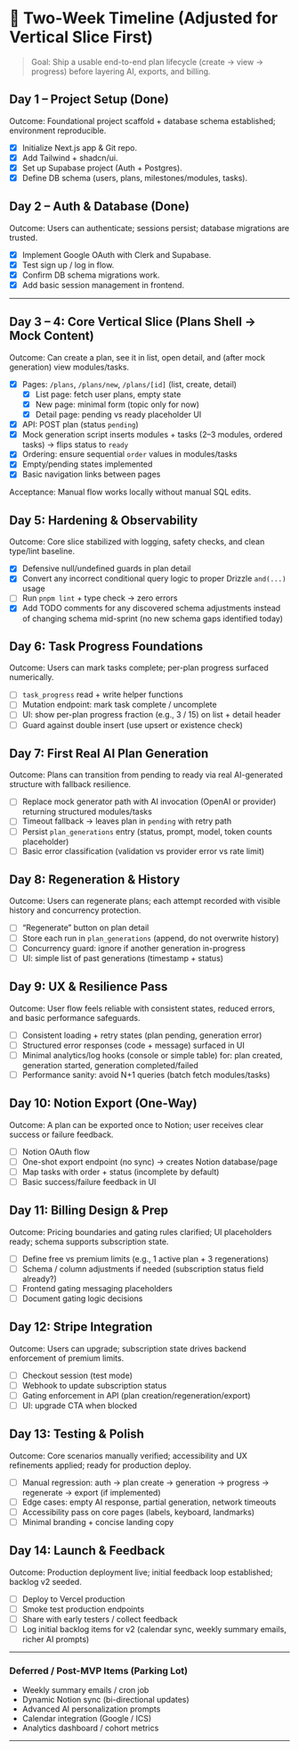 # 📆 Two-Week Timeline (Adjusted for Vertical Slice First)

> Goal: Ship a usable end-to-end plan lifecycle (create → view → progress) before layering AI, exports, and billing.

## Day 1 – Project Setup (Done)

Outcome: Foundational project scaffold + database schema established; environment reproducible.

- [x] Initialize Next.js app & Git repo.
- [x] Add Tailwind + shadcn/ui.
- [x] Set up Supabase project (Auth + Postgres).
- [x] Define DB schema (users, plans, milestones/modules, tasks).

## Day 2 – Auth & Database (Done)

Outcome: Users can authenticate; sessions persist; database migrations are trusted.

- [x] Implement Google OAuth with Clerk and Supabase.
- [x] Test sign up / log in flow.
- [x] Confirm DB schema migrations work.
- [x] Add basic session management in frontend.

---

## Day 3 – 4: Core Vertical Slice (Plans Shell → Mock Content)

Outcome: Can create a plan, see it in list, open detail, and (after mock generation) view modules/tasks.

- [x] Pages: `/plans`, `/plans/new`, `/plans/[id]` (list, create, detail)
  - [x] List page: fetch user plans, empty state
  - [x] New page: minimal form (topic only for now)
  - [x] Detail page: pending vs ready placeholder UI
- [x] API: POST plan (status `pending`)
- [x] Mock generation script inserts modules + tasks (2–3 modules, ordered tasks) → flips status to `ready`
- [x] Ordering: ensure sequential `order` values in modules/tasks
- [x] Empty/pending states implemented
- [x] Basic navigation links between pages

Acceptance: Manual flow works locally without manual SQL edits.

## Day 5: Hardening & Observability

Outcome: Core slice stabilized with logging, safety checks, and clean type/lint baseline.

- [x] Defensive null/undefined guards in plan detail
- [x] Convert any incorrect conditional query logic to proper Drizzle `and(...)` usage
- [ ] Run `pnpm lint` + type check → zero errors
- [x] Add TODO comments for any discovered schema adjustments instead of changing schema mid-sprint (no new schema gaps identified today)

## Day 6: Task Progress Foundations

Outcome: Users can mark tasks complete; per-plan progress surfaced numerically.

- [ ] `task_progress` read + write helper functions
- [ ] Mutation endpoint: mark task complete / uncomplete
- [ ] UI: show per-plan progress fraction (e.g., 3 / 15) on list + detail header
- [ ] Guard against double insert (use upsert or existence check)

## Day 7: First Real AI Plan Generation

Outcome: Plans can transition from pending to ready via real AI-generated structure with fallback resilience.

- [ ] Replace mock generator path with AI invocation (OpenAI or provider) returning structured modules/tasks
- [ ] Timeout fallback → leaves plan in `pending` with retry path
- [ ] Persist `plan_generations` entry (status, prompt, model, token counts placeholder)
- [ ] Basic error classification (validation vs provider error vs rate limit)

## Day 8: Regeneration & History

Outcome: Users can regenerate plans; each attempt recorded with visible history and concurrency protection.

- [ ] “Regenerate” button on plan detail
- [ ] Store each run in `plan_generations` (append, do not overwrite history)
- [ ] Concurrency guard: ignore if another generation in-progress
- [ ] UI: simple list of past generations (timestamp + status)

## Day 9: UX & Resilience Pass

Outcome: User flow feels reliable with consistent states, reduced errors, and basic performance safeguards.

- [ ] Consistent loading + retry states (plan pending, generation error)
- [ ] Structured error responses (code + message) surfaced in UI
- [ ] Minimal analytics/log hooks (console or simple table) for: plan created, generation started, generation completed/failed
- [ ] Performance sanity: avoid N+1 queries (batch fetch modules/tasks)

## Day 10: Notion Export (One-Way)

Outcome: A plan can be exported once to Notion; user receives clear success or failure feedback.

- [ ] Notion OAuth flow
- [ ] One-shot export endpoint (no sync) → creates Notion database/page
- [ ] Map tasks with order + status (incomplete by default)
- [ ] Basic success/failure feedback in UI

## Day 11: Billing Design & Prep

Outcome: Pricing boundaries and gating rules clarified; UI placeholders ready; schema supports subscription state.

- [ ] Define free vs premium limits (e.g., 1 active plan + 3 regenerations)
- [ ] Schema / column adjustments if needed (subscription status field already?)
- [ ] Frontend gating messaging placeholders
- [ ] Document gating logic decisions

## Day 12: Stripe Integration

Outcome: Users can upgrade; subscription state drives backend enforcement of premium limits.

- [ ] Checkout session (test mode)
- [ ] Webhook to update subscription status
- [ ] Gating enforcement in API (plan creation/regeneration/export)
- [ ] UI: upgrade CTA when blocked

## Day 13: Testing & Polish

Outcome: Core scenarios manually verified; accessibility and UX refinements applied; ready for production deploy.

- [ ] Manual regression: auth → plan create → generation → progress → regenerate → export (if implemented)
- [ ] Edge cases: empty AI response, partial generation, network timeouts
- [ ] Accessibility pass on core pages (labels, keyboard, landmarks)
- [ ] Minimal branding + concise landing copy

## Day 14: Launch & Feedback

Outcome: Production deployment live; initial feedback loop established; backlog v2 seeded.

- [ ] Deploy to Vercel production
- [ ] Smoke test production endpoints
- [ ] Share with early testers / collect feedback
- [ ] Log initial backlog items for v2 (calendar sync, weekly summary emails, richer AI prompts)

---

### Deferred / Post-MVP Items (Parking Lot)

- Weekly summary emails / cron job
- Dynamic Notion sync (bi-directional updates)
- Advanced AI personalization prompts
- Calendar integration (Google / ICS)
- Analytics dashboard / cohort metrics

---
